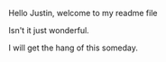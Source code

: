 Hello Justin, welcome to my readme file

Isn't it just wonderful.

I will get the hang of this someday.